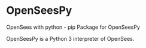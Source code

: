 # OpenSeesPy
OpenSees with python - pip Package for OpenSeesPy

OpenSeesPy is a Python 3 interpreter of OpenSees.
